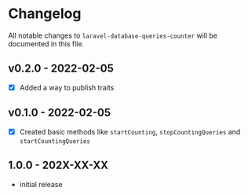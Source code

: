 # Changelog

All notable changes to `laravel-database-queries-counter` will be documented in this file.

## v0.2.0 - 2022-02-05

- [x] Added a way to publish traits

## v0.1.0 - 2022-02-05

- [x] Created basic methods like `startCounting`, `stopCountingQueries` and `startCountingQueries`

## 1.0.0 - 202X-XX-XX

- initial release

